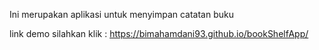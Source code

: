 Ini merupakan aplikasi untuk menyimpan catatan buku



link demo silahkan klik : https://bimahamdani93.github.io/bookShelfApp/
